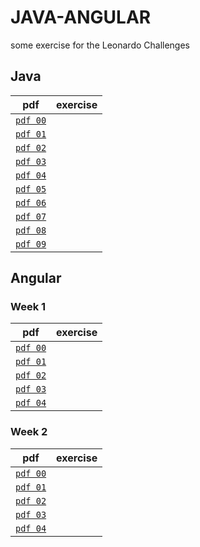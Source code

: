 # JAVA-ANGULAR
some exercise for the Leonardo Challenges
## Java
| pdf  | exercise |
|------|----------|
| [`pdf 00`](https://github.com/alessiotucci/JAVA-ANGULAR/blob/main/day00Java/day00Java.pdf)   |          |
| [`pdf 01`](https://github.com/alessiotucci/JAVA-ANGULAR/blob/main/day01Java/day01Java.pdf)   |          |
| [`pdf 02`](https://github.com/alessiotucci/JAVA-ANGULAR/blob/main/day02Java/day02Java.pdf)   |          | 
| [`pdf 03`](https://github.com/alessiotucci/JAVA-ANGULAR/blob/main/day03Java/day03Java.pdf)   |          |
| [`pdf 04`](https://github.com/alessiotucci/JAVA-ANGULAR/blob/main/day04Java/day04Java.pdf)   |          |
| [`pdf 05`](https://github.com/alessiotucci/JAVA-ANGULAR/blob/main/day05Java/day05Java.pdf)   |          |
| [`pdf 06`](https://github.com/alessiotucci/JAVA-ANGULAR/blob/main/day06Java/day06Java.pdf)   |          |
| [`pdf 07`](https://github.com/alessiotucci/JAVA-ANGULAR/blob/main/day07Java/day07Java.pdf)   |          | 
| [`pdf 08`](https://github.com/alessiotucci/JAVA-ANGULAR/blob/main/day08Java/day08Java.pdf)   |          | 
| [`pdf 09`](https://github.com/alessiotucci/JAVA-ANGULAR/blob/main/day09Java/day09Java.pdf)   |          |

## Angular
### Week 1
| pdf  | exercise |
|------|----------|
| [`pdf 00`](https://github.com/alessiotucci/JAVA-ANGULAR/blob/main/AngularWeek2Day01/AngularWeek1Day01.pdf)   |          |
| [`pdf 01`](https://github.com/alessiotucci/JAVA-ANGULAR/blob/main/AngularWeek2Day02/AngularWeek1Day02.pdf)   |          |
| [`pdf 02`](https://github.com/alessiotucci/JAVA-ANGULAR/blob/main/AngularWeek2Day03/AngularWeek1Day03.pdf)   |          | 
| [`pdf 03`](https://github.com/alessiotucci/JAVA-ANGULAR/blob/main/AngularWeek2Day04/AngularWeek1Day04.pdf)   |          |
| [`pdf 04`](https://github.com/alessiotucci/JAVA-ANGULAR/blob/main/AngularWeek2Day05/AngularWeek1Day05.pdf)   |          |
### Week 2
| pdf | exercise |
|------|----------|
| [`pdf 00`](https://github.com/alessiotucci/JAVA-ANGULAR/blob/main/AngularWeek2Day01/AngularWeek2Day01.pdf)   |          |
| [`pdf 01`](https://github.com/alessiotucci/JAVA-ANGULAR/blob/main/AngularWeek2Day02/AngularWeek2Day02.pdf)   |          |
| [`pdf 02`](https://github.com/alessiotucci/JAVA-ANGULAR/blob/main/AngularWeek2Day03/AngularWeek2Day03.pdf)   |          | 
| [`pdf 03`](https://github.com/alessiotucci/JAVA-ANGULAR/blob/main/AngularWeek2Day04/AngularWeek2Day04.pdf)   |          |
| [`pdf 04`](https://github.com/alessiotucci/JAVA-ANGULAR/blob/main/AngularWeek2Day05/AngularWeek2Day05.pdf)   |          |

